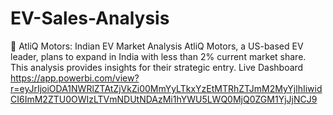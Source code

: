 # EV-Sales-Analysis
🚗 AtliQ Motors: Indian EV Market Analysis AtliQ Motors, a US-based EV leader, plans to expand in India with less than 2% current market share. This analysis provides insights for their strategic entry. Live Dashboard
https://app.powerbi.com/view?r=eyJrIjoiODA1NWRlZTAtZjVkZi00MmYyLTkxYzEtMTRhZTJmM2MyYjlhIiwidCI6ImM2ZTU0OWIzLTVmNDUtNDAzMi1hYWU5LWQ0MjQ0ZGM1YjJjNCJ9
